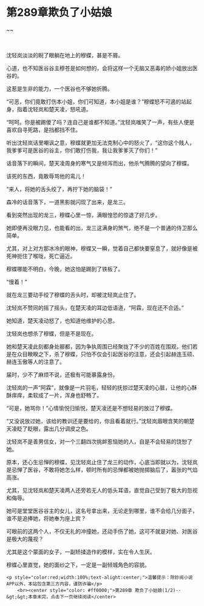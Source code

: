 # 第289章欺负了小姑娘
~~
    	    <p name="pagetop" href="javascript:void(0);" onclick="return false" style="line-height: 35px;padding: 10px;color: #333;"> </p><p>沈轻岚淡淡的睨了眼躺在地上的穆蝶，甚是不屑。</p><p>心道，也不知医谷谷主穆苍是如何想的，会将这样一个无脑又恶毒的娇小姐放出医谷的。</p><p>这惹是生非的能力，一个医谷也不够她折腾。</p><p>“可恶，你们竟敢打伤本小姐，你们可知道，本小姐是谁？”穆蝶怒不可遏的站起身，指着沈轻岚和楚天凌，怒吼道。</p><p>“呵呵。你是被踢傻了吗？连自己是谁都不知道。”沈轻岚嗤笑了一声，有些人便是喜欢自寻死路，是挡都挡不住。</p><p>听出沈轻岚话里嘲讽之意，穆蝶就更加无法克制心中的怒火了，“这你这个贱人，我爹爹可是医谷的谷主，你们敢打伤我，我让我爹爹灭了你们！”</p><p>话音落下的瞬间，楚天凌周身的寒气又是倾泻而出，他杀气腾腾的望向了穆蝶。</p><p>该死的东西，竟敢辱骂他的鸾儿！</p><p>“来人，将她的舌头绞了，再拧下她的脑袋！”</p><p>森冷的话音落下，一道黑影就闪现了出来，是龙三。</p><p>看到突然出现的龙三，穆蝶心里一惊，满眼惶恐的惊退了好几步。</p><p>她即便再没眼力见，也能看的出，龙三这满身的煞气，绝不是一个普通的侍卫那么简单。</p><p>尤其，对上对方那冰冷的眼神，穆蝶又一瞬，觉着自己都快要窒息了，就好像是被死神扼住了喉咙，死亡逼近。</p><p>穆蝶哪能不明白，今晚，她这怕是踢到了铁板了。</p><p>“慢着！”</p><p>就在龙三要动手绞了穆蝶的舌头时，却被沈轻岚止住了。</p><p>沈轻岚不赞同的摇了摇头，在楚天凌的耳边低语道，“阿霖，现在还不合适。”</p><p>她知道，楚天凌动怒了，也知道他维护的心思。</p><p>沈轻岚也想杀了穆蝶，但是不是现在。</p><p>她和楚天凌此刻都身处郦都，因为争执周围已经聚拢了不少的百姓在围观，他们若是在众目睽睽之下，杀了穆蝶，只怕不仅会引起医谷的注意，还会引起赫连玉硕、赫连玉傲等人的注意了。</p><p>届时，少不了麻烦不说，还极有可能暴露身份。</p><p>沈轻岚的一声“阿霖”，就像是一片羽毛，轻轻的抚掠过楚天凌的心脏，让他的心酥酥痒痒，柔软成了一片，浑身也舒畅了。</p><p>“可是，她骂你！”心情愉悦归愉悦，楚天凌还是不想轻易的放过了穆蝶。</p><p>“又没说放过她，该给的教训还是要给的，你且看着就行。”沈轻岚眉眼含笑的朝楚天凌眨了眨眼，露出几分调皮之色。</p><p>沈轻岚不是善男信女，对一个三翻四次挑衅惹恼她的人，自是不会轻易的饶恕了她。</p><p>原本，还心生忌惮的穆蝶，见沈轻岚止住了龙三的动作，心底当即就以为，沈轻岚是忌惮了医谷，不敢将她怎么样，顿时所有的忌惮都被她抛掷脑后了，嚣张的气焰高涨。</p><p>尤其，见沈轻岚和楚天凌两人还旁若无人的低头耳语，直觉自己受到了极大的忽视和侮辱。</p><p>她可是堂堂医谷谷主的女儿，这名号拿出来，无论走到哪里，谁不会给几分面子，谁不是追捧她，将她奉为座上宾？</p><p>可眼前的这两个人，不仅无礼的冲撞她，还动手伤了她，这可不就是对她、对医谷是极大的蔑视？</p><p>尤其是这个蒙面的女子，一副矫揉造作的模样，实在令人生厌。</p><p>穆蝶心里直觉，她的面纱之下，一定是一副倾城角色的容貌。</p>
    	
   	<p style="color:red;width:100%;text-alight:center;">温馨提示：除妙阅小说APP以外，本站包含第三方内容，谨防诈骗</p>
    	<br><center style="color: #ff0000;">第289章 欺负了小姑娘(1/2)--&gt;&gt;本章未完，点击下一页继续阅读</center>
    	